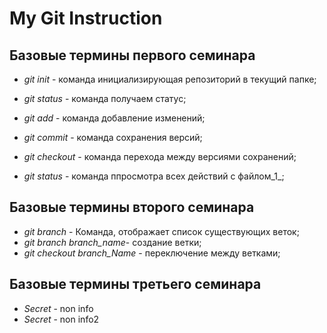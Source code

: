 # My Git Instruction

## Базовые термины первого семинара
* *git init* - команда инициализирующая репозиторий в текущий папке;
 
* *git status* - команда получаем статус;
 
* *git add* - команда добавление изменений;

* *git commit* - команда сохранения версий;

* *git checkout* - команда перехода между версиями сохранений;

* *git status* - команда ппросмотра всех действий с файлом_1_;
## Базовые термины второго семинара
* *git branch* - Команда, отображает список существующих веток;
* *git branch branch_name*- создание ветки;
* *git checkout branch_Name* - переключение между ветками;

## Базовые термины третьего семинара
* *Secret* - non info
* *Secret* - non info2